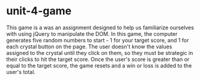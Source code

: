# unit-4-game

This game is a was an assignment designed to help us familiarize ourselves with using jQuery to manipulate the DOM. In this game, the computer generates five random numbers to start - 1 for your target score, and 1 for each crystal button on the page. The user doesn't know the values assigned to the crystal until they click on them, so they must be strategic in their clicks to hit the target score. Once the user's score is greater than or equal to the target score, the game resets and a win or loss is added to the user's total.